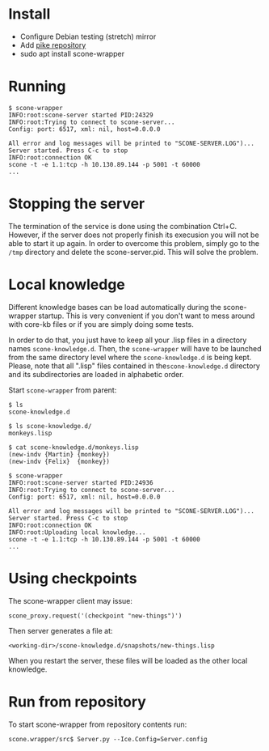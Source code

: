 # Install

* Configure Debian testing (stretch) mirror
* Add [pike repository](http://pike.esi.uclm.es/)
* sudo apt install scone-wrapper


# Running

    $ scone-wrapper
    INFO:root:scone-server started PID:24329
    INFO:root:Trying to connect to scone-server...
    Config: port: 6517, xml: nil, host=0.0.0.0

    All error and log messages will be printed to "SCONE-SERVER.LOG")...
    Server started. Press C-c to stop
    INFO:root:connection OK
    scone -t -e 1.1:tcp -h 10.130.89.144 -p 5001 -t 60000
    ...

# Stopping the server

The termination of the service is done using the combination Ctrl+C. However, if the server does not properly finish its execusion you will not be able to start it up again. In order to overcome this problem, simply go to the `/tmp` directory and delete the scone-server.pid. This will solve the problem.

# Local knowledge

Different knowledge bases can be load automatically during the scone-wrapper startup. This is very convenient if you don't want to mess around with core-kb files or if you are simply doing some tests. 

In order to do that, you just have to keep all your .lisp files in a directory names `scone-knowledge.d`. Then, the `scone-wrapper` will have to be launched from the same directory level where the `scone-knowledge.d` is being kept. Please, note that all ".lisp" files contained in the`scone-knowledge.d` directory and its subdirectories are loaded in alphabetic order.

Start `scone-wrapper` from parent:

    $ ls
    scone-knowledge.d

    $ ls scone-knowledge.d/
    monkeys.lisp

    $ cat scone-knowledge.d/monkeys.lisp
    (new-indv {Martin} {monkey})
    (new-indv {Felix}  {monkey})

    $ scone-wrapper
    INFO:root:scone-server started PID:24936
    INFO:root:Trying to connect to scone-server...
    Config: port: 6517, xml: nil, host=0.0.0.0

    All error and log messages will be printed to "SCONE-SERVER.LOG")...
    Server started. Press C-c to stop
    INFO:root:connection OK
    INFO:root:Uploading local knowledge...
    scone -t -e 1.1:tcp -h 10.130.89.144 -p 5001 -t 60000
    ...



# Using checkpoints

The scone-wrapper client may issue:

    scone_proxy.request('(checkpoint "new-things")')

Then server generates a file at:

    <working-dir>/scone-knowledge.d/snapshots/new-things.lisp

When you restart the server, these files will be loaded as the other local knowledge.


# Run from repository

To start scone-wrapper from repository contents run:

    scone.wrapper/src$ Server.py --Ice.Config=Server.config